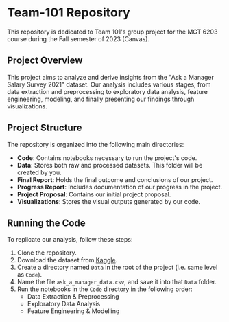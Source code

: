 # Team-101 Repository

This repository is dedicated to Team 101's group project for the MGT 6203 course during the Fall semester of 2023 (Canvas).

## Project Overview

This project aims to analyze and derive insights from the "Ask a Manager Salary Survey 2021" dataset. Our analysis includes various stages, from data extraction and preprocessing to exploratory data analysis, feature engineering, modeling, and finally presenting our findings through visualizations.

## Project Structure

The repository is organized into the following main directories:

- **Code**: Contains notebooks necessary to run the project's code.
- **Data**: Stores both raw and processed datasets. This folder will be created by you.
- **Final Report**: Holds the final outcome and conclusions of our project.
- **Progress Report**: Includes documentation of our progress in the project.
- **Project Proposal**: Contains our initial project proposal.
- **Visualizations**: Stores the visual outputs generated by our code.

## Running the Code

To replicate our analysis, follow these steps:

1. Clone the repository.
2. Download the dataset from [Kaggle](https://www.kaggle.com/datasets/masoomaalghawas/ask-a-manager-salary-survey-2021/). 
3. Create a directory named `Data` in the root of the project (i.e. same level as `Code`).
4. Name the file `ask_a_manager_data.csv`, and save it into that `Data` folder.
5. Run the notebooks in the `Code` directory in the following order:
    - Data Extraction & Preprocessing
    - Exploratory Data Analysis
    - Feature Engineering & Modelling
